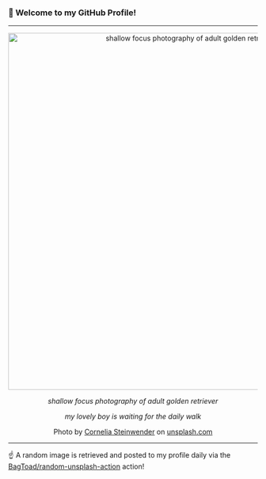 ### 👋 Welcome to my GitHub Profile!

----

<div align="center">
  <img width="720" src="https://images.unsplash.com/photo-1534945890281-5662474414da?crop=entropy&cs=tinysrgb&fit=max&fm=jpg&ixid=M3w1NTI0OTR8MHwxfHJhbmRvbXx8fHx8fHx8fDE3Mzc1MjYzNjR8&ixlib=rb-4.0.3&q=80&w=1080" alt="shallow focus photography of adult golden retriever">
  
  <em>shallow focus photography of adult golden retriever</em>
  
  <em>my lovely boy is waiting for the daily walk</em>
  
  Photo by [Cornelia Steinwender](null) on [unsplash.com](https://unsplash.com/)
</div>

----

☝️ A random image is retrieved and posted to my profile daily via the [BagToad/random-unsplash-action](https://github.com/BagToad/random-unsplash-action) action!
